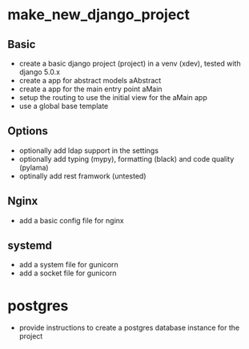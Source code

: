 # make_new_django_project

## Basic

 - create a basic django project (project) in a venv (xdev), tested with django 5.0.x
 - create a app for abstract models aAbstract
 - create a app for the main entry point aMain
 - setup the routing to use the initial view for the aMain app
 - use a global base template

## Options

 - optionally add ldap support in the settings
 - optionally add typing (mypy), formatting (black) and code quality (pylama)
 - optinally add rest framwork (untested)

## Nginx

 - add a basic config file for nginx

## systemd

 - add a system file for gunicorn
 - add a socket file for gunicorn

# postgres

 - provide instructions to create a postgres database instance for the project
